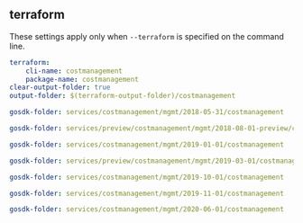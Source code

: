 
## terraform

These settings apply only when `--terraform` is specified on the command line.

``` yaml $(terraform)
terraform:
    cli-name: costmanagement
    package-name: costmanagement
clear-output-folder: true
output-folder: $(terraform-output-folder)/costmanagement
```

``` yaml $(tag) == 'package-2018-05' && $(terraform)
gosdk-folder: services/costmanagement/mgmt/2018-05-31/costmanagement
```

``` yaml $(tag) == 'package-2018-08-preview' && $(terraform)
gosdk-folder: services/preview/costmanagement/mgmt/2018-08-01-preview/costmanagement
```

``` yaml $(tag) == 'package-2019-01' && $(terraform)
gosdk-folder: services/costmanagement/mgmt/2019-01-01/costmanagement
```

``` yaml $(tag) == 'package-preview-2019-03' && $(terraform)
gosdk-folder: services/preview/costmanagement/mgmt/2019-03-01/costmanagement
```

``` yaml $(tag) == 'package-2019-10' && $(terraform)
gosdk-folder: services/costmanagement/mgmt/2019-10-01/costmanagement
```

``` yaml $(tag) == 'package-2019-11' && $(terraform)
gosdk-folder: services/costmanagement/mgmt/2019-11-01/costmanagement
```

``` yaml $(tag) == 'package-2020-06' && $(terraform)
gosdk-folder: services/costmanagement/mgmt/2020-06-01/costmanagement
```
